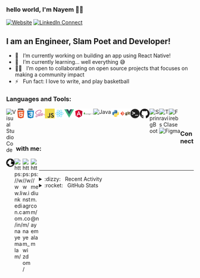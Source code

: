 ### hello world, I'm Nayem 👋🏽 
[![Website](https://img.shields.io/website?label=nayemalam.com&style=for-the-badge&url=https%3A%2F%2Fnayemalam.com)](https://nayemalam.com)
[![LinkedIn Connect](https://img.shields.io/twitter/url?color=0077B5&label=Connect%20%40nayemalam&logo=LinkedIn&logoColor=0077B5&style=for-the-badge&url=https%3A%2F%2Fwww.linkedin.com%2Fin%2Fnayemalam%2F)](https://www.linkedin.com/in/nayemalam/)

## I am an Engineer, Slam Poet and Developer!
- 👀 &nbsp; I’m currently working on building an app using React Native!
- 🌱 &nbsp; I’m currently learning... well everything 😅
- 🤲🏽 &nbsp; I’m open to collaborating on open source projects that focuses on making a community impact
- ⚡ &nbsp; Fun fact: I love to write, and play basketball

### Languages and Tools:
<div style="display: inline;">
<img align="left" alt="Visual Studio Code" width="26px" src="https://upload.wikimedia.org/wikipedia/commons/thumb/9/9a/Visual_Studio_Code_1.35_icon.svg/120px-Visual_Studio_Code_1.35_icon.svg.png" /> 
<img align="left" alt="HTML" width="26px" src="https://raw.githubusercontent.com/github/explore/80688e429a7d4ef2fca1e82350fe8e3517d3494d/topics/html/html.png" /> 
<img align="left" alt="CSS" width="26px" src="https://raw.githubusercontent.com/github/explore/80688e429a7d4ef2fca1e82350fe8e3517d3494d/topics/css/css.png" /> 
<img align="left" alt="SASS" width="26px" src="https://raw.githubusercontent.com/github/explore/80688e429a7d4ef2fca1e82350fe8e3517d3494d/topics/sass/sass.png" /> <img align="left" alt="JS" width="26px" src="https://raw.githubusercontent.com/github/explore/80688e429a7d4ef2fca1e82350fe8e3517d3494d/topics/javascript/javascript.png" /> 
<img align="left" alt="REACT" width="26px" src="https://raw.githubusercontent.com/github/explore/80688e429a7d4ef2fca1e82350fe8e3517d3494d/topics/react/react.png" /> 
<img align="left" alt="Vue" width="26px" src="https://raw.githubusercontent.com/github/explore/80688e429a7d4ef2fca1e82350fe8e3517d3494d/topics/vue/vue.png" /> 
<img align="left" alt="Angular" width="26px" src="https://raw.githubusercontent.com/github/explore/80688e429a7d4ef2fca1e82350fe8e3517d3494d/topics/angular/angular.png" /> 
<img align="left" alt="MongoDB" width="26px" src="https://raw.githubusercontent.com/github/explore/80688e429a7d4ef2fca1e82350fe8e3517d3494d/topics/mongodb/mongodb.png" /> 
<img align="left" alt="Java" height="26px" src="https://logos-download.com/wp-content/uploads/2016/10/Java_logo.png" /> 
<img align="left" alt="Python" width="26px" src="https://raw.githubusercontent.com/github/explore/80688e429a7d4ef2fca1e82350fe8e3517d3494d/topics/python/python.png" />
<img align="left" alt="Git Bash" width="26px" src="https://raw.githubusercontent.com/github/explore/80688e429a7d4ef2fca1e82350fe8e3517d3494d/topics/git/git.png" /> 
<img align="left" alt="Terminal" width="26px" src="https://raw.githubusercontent.com/github/explore/80688e429a7d4ef2fca1e82350fe8e3517d3494d/topics/terminal/terminal.png" /> 
<img align="left" alt="GitHub" width="26px" src="https://raw.githubusercontent.com/github/explore/78df643247d429f6cc873026c0622819ad797942/topics/github/github.png" /> 
<img align="left" alt="SpringBoot" width="26px" src="https://cdn.freebiesupply.com/logos/large/2x/spring-3-logo-png-transparent.png" /> 
<img align="left" alt="Travis CI" width="26px" src="https://cdn.freebiesupply.com/logos/thumbs/2x/travis-ci-logo.png" /> 
<img align="left" alt="Firebase" width="26px" src="https://cdn.iconscout.com/icon/free/png-512/firebase-1-282796.png" /> 
<img align="left" alt="Figma" height="26px" src="https://cdn.worldvectorlogo.com/logos/figma-1.svg" /> 
</div>

<br />
<br />

### Connect with me:
[<img align="left" alt="https://nayemalam.com/" width="22px" src="https://raw.githubusercontent.com/iconic/open-iconic/master/svg/globe.svg" />](https://nayemalam.com/)
[<img align="left" alt="https://www.linkedin.com/in/nayemalam/" width="22px" src="https://cdn.jsdelivr.net/npm/simple-icons@v3/icons/linkedin.svg" />](https://www.linkedin.com/in/nayemalam/)
[<img align="left" alt="https://www.instagram.com/nayem_wizdom/" width="22px" src="https://cdn.jsdelivr.net/npm/simple-icons@v3/icons/instagram.svg" />](https://www.instagram.com/nayem_wizdom/)
[<img align="left" alt="https://medium.com/@nayemalam" width="22px" src="https://cdn.jsdelivr.net/npm/simple-icons@v3/icons/medium.svg" />](https://medium.com/@nayemalam)

<br />

---
<details>
  <summary>:dizzy: &nbsp; Recent Activity</summary>
  <br />
  <!--START_SECTION:activity-->
1. 🎉 Merged PR [#5](https://github.com//nayemalam/dbNameLookup/pull/5) in [nayemalam/dbNameLookup](https://github.com//nayemalam/dbNameLookup)
2. 🎉 Merged PR [#28](https://github.com//nayemalam/portfoliov2/pull/28) in [nayemalam/portfoliov2](https://github.com//nayemalam/portfoliov2)
3. 💪 Opened PR [#28](https://github.com//nayemalam/portfoliov2/pull/28) in [nayemalam/portfoliov2](https://github.com//nayemalam/portfoliov2)
4. 🎉 Merged PR [#3](https://github.com//nayemalam/dbNameLookup/pull/3) in [nayemalam/dbNameLookup](https://github.com//nayemalam/dbNameLookup)
5. 🎉 Merged PR [#4](https://github.com//nayemalam/dbNameLookup/pull/4) in [nayemalam/dbNameLookup](https://github.com//nayemalam/dbNameLookup)
<!--END_SECTION:activity-->
 
</details>

<details>
  <summary>:rocket: &nbsp; GitHub Stats</summary>
  <br />
  <img align="left" alt="nayemalam's Github Stats" src="https://github-readme-stats.vercel.app/api?username=nayemalam&show_icons=true&hide_border=true&theme=radical" />
</details>
